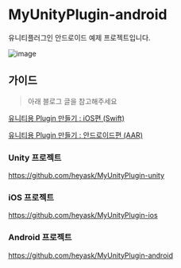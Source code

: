 # MyUnityPlugin-android

유니티플러그인 안드로이드 예제 프로젝트입니다.

![image](https://user-images.githubusercontent.com/13181635/192523041-d491ea03-d7c5-43c4-aefa-dbb18b550b53.png)

## 가이드

> 아래 블로그 글을 참고해주세요

[유니티용 Plugin 만들기 : iOS편 (Swift)](http://heyask.github.io/develop/2020-05-06-Unity-plugin-iOS-swift)

[유니티용 Plugin 만들기 : 안드로이드편 (AAR)](http://heyask.github.io/develop/2020-05-06-Unity-plugin-Android-AAR)

### Unity 프로젝트

https://github.com/heyask/MyUnityPlugin-unity

### iOS 프로젝트

https://github.com/heyask/MyUnityPlugin-ios

### Android 프로젝트

https://github.com/heyask/MyUnityPlugin-android
